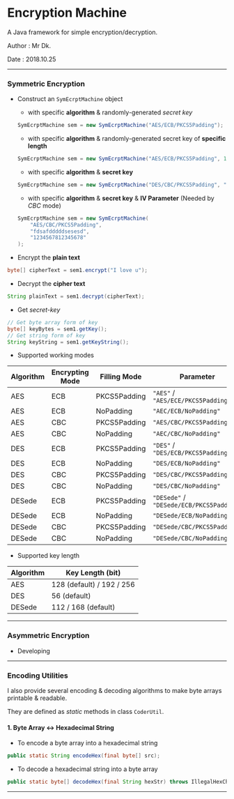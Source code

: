 # Encryption Machine

A Java framework for simple encryption/decryption.

Author : Mr Dk.

Date : 2018.10.25

---

### Symmetric Encryption

* Construct an `SymEcrptMachine` object

  * with specific __algorithm__ & randomly-generated _secret key_

  ```java
  SymEcrptMachine sem = new SymEcrptMachine("AES/ECB/PKCS5Padding");
  ```

  * with specific __algorithm__ & randomly-generated secret key of __specific length__

  ```java
  SymEcrptMachine sem = new SymEcrptMachine("AES/ECB/PKCS5Padding", 192);
  ```

  * with specific __algorithm__ & __secret key__

  ```java
  SymEcrptMachine sem = new SymEcrptMachine("DES/CBC/PKCS5Padding", "12345678");
  ```

  * with specific __algorithm__ & __secret key__ & __IV Parameter__ (Needed by _CBC_ mode)

  ```java
  SymEcrptMachine sem = new SymEcrptMachine(
      "AES/CBC/PKCS5Padding",
      "fdsafdddddsesesd",
      "1234567812345678"
  );
  ```

* Encrypt the __plain text__

```java
byte[] cipherText = sem1.encrypt("I love u");
```

* Decrypt the __cipher text__

```java
String plainText = sem1.decrypt(cipherText);
```

* Get _secret-key_

```java
// Get byte array form of key
byte[] keyBytes = sem1.getKey();
// Get string form of key
String keyString = sem1.getKeyString();
```

* Supported working modes

| Algorithm | Encrypting Mode | Filling Mode | Parameter                                |
| --------- | --------------- | ------------ | ---------------------------------------- |
| AES       | ECB             | PKCS5Padding | `"AES"` / `"AES/ECE/PKCS5Padding"`       |
| AES       | ECB             | NoPadding    | `"AEC/ECB/NoPadding"`                    |
| AES       | CBC             | PKCS5Padding | `"AES/CBC/PKCS5Padding"`                 |
| AES       | CBC             | NoPadding    | `"AEC/CBC/NoPadding"`                    |
| DES       | ECB             | PKCS5Padding | `"DES"` / `"DES/ECB/PKCS5Padding"`       |
| DES       | ECB             | NoPadding    | `"DES/ECB/NoPadding"`                    |
| DES       | CBC             | PKCS5Padding | `"DES/CBC/PKCS5Padding"`                 |
| DES       | CBC             | NoPadding    | `"DES/CBC/NoPadding"`                    |
| DESede    | ECB             | PKCS5Padding | `"DESede"` / `"DESede/ECB/PKCS5Padding"` |
| DESede    | ECB             | NoPadding    | `"DESede/ECB/NoPadding"`                 |
| DESede    | CBC             | PKCS5Padding | `"DESede/CBC/PKCS5Padding"`              |
| DESede    | CBC             | NoPadding    | `"DESede/CBC/NoPadding"`                 |

* Supported key length

| Algorithm | Key Length (bit)          |
| --------- | ------------------------- |
| AES       | 128 (default) / 192 / 256 |
| DES       | 56 (default)              |
| DESede    | 112 / 168 (default)       |

---

### Asymmetric Encryption

* Developing

---

### Encoding Utilities

I also provide several encoding & decoding algorithms to make byte arrays printable & readable.

They are defined as _static_ methods in class `CoderUtil`.

#### 1. Byte Array <-> Hexadecimal String

* To encode a byte array into a hexadecimal string

```java
public static String encodeHex(final byte[] src);
```

* To decode a hexadecimal string into a byte array

```java
public static byte[] decodeHex(final String hexStr) throws IllegalHexCharacterException;
```

---

